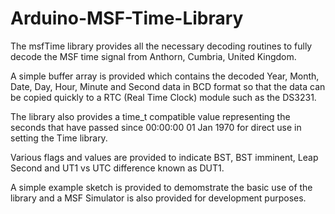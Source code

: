# Arduino-MSF-Time-Library

The msfTime library provides all the necessary decoding routines to fully decode the MSF time signal from Anthorn, Cumbria, United Kingdom.

A simple buffer array is provided which contains the decoded Year, Month, Date, Day, Hour, Minute and Second data in BCD format so that the data can be copied quickly to a RTC (Real Time Clock) module such as the DS3231.

The library also provides a time_t compatible value representing the seconds that have passed since 00:00:00 01 Jan 1970 for direct use in setting the Time library.

Various flags and values are provided to indicate BST, BST imminent, Leap Second and UT1 vs UTC difference known as DUT1.

A simple example sketch is provided to demomstrate the basic use of the library and a MSF Simulator is also provided for development purposes. 
